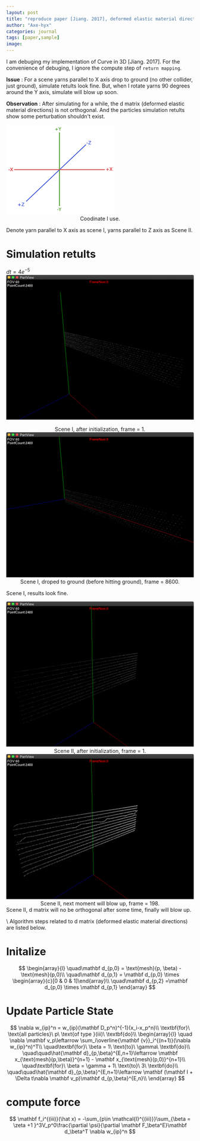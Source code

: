 ```yaml
---
layout: post
title: "reproduce paper [Jiang. 2017], deformed elastic material directions error"
author: "Axe-hyx"
categories: journal
tags: [paper,sample]
image: 
---
```


I am debuging my implementation of Curve in 3D [Jiang. 2017]. For the convenience of debuging, I ignore the compute step of `return mapping`.

**Issue** :  For a scene yarns parallel to X axis drop to ground (no other collider, just ground), simulate retults look fine. But, when I rotate yarns 90 degrees around the Y axis, simulate will blow up soon.

**Observation** : After simulating for a while, the d matrix (deformed elastic material directions) is not orthogonal. And the particles simulation retults show some perturbation shouldn't exist.

<img src="./assets/img/coordinate.png" div align=center/>
<center>Coodinate I use.</center>

Denote yarn parallel to X axis as scene I, yarns parallel to Z axis as Scene II.
# Simulation retults

$dt = 4e^{-5}$
<img src="./assets/img/xgroundinit.png" div align=center/>
<center>Scene I, after initialization, frame = 1.</center>
<img src="./assets/img/xgroundfinish.png" div align=center/>
<center>Scene I, droped to ground (before hitting ground), frame = 8600.</center>

Scene I, results look fine.

<img src="./assets/img/zgroundinit.png" div align=center/>
<center>Scene II, after initialization, frame = 1.</center>
<img src="./assets/img/zgroundfinish.png" div align=center/>
<center>Scene II, next moment will blow up, frame = 198.</center>
Scene II, d matrix will no be orthogonal after some time, finally will blow up.

\\
Algorithm steps related to d matrix (deformed elastic material directions) are listed below.

# Initalize
$$
\begin{array}{l}
\quad\mathbf d_{p,0} = \text{mesh}(p, \beta) - \text{mesh}(p,0)\\
\quad\mathbf d_{p,1} = \mathbf d_{p,0} \times \begin{array}{c}[0 & 0 & 1]\end{array}\\
\quad\mathbf  d_{p,2} =\mathbf  d_{p,0} \times \mathbf  d_{p,1}
\end{array}
$$

# Update Particle State
$$
\nabla w_{ip}^n = w_{ip}(\mathbf D_p^n)^{-1}(x_i-x_p^n)\\
\textbf{for}\ \text{all particles}\ p\ \text{of type }(iii)\ \textbf{do}\\
\begin{array}{l}
\quad \nabla \mathbf v_p\leftarrow \sum_i\overline{\mathbf {v}}_i^{(n+1)}(\nabla w_{ip}^n)^T\\
\quad\textbf{for}\ \beta = 1\ \text{to}\ \gamma\ \textbf{do}\\
\quad\quad\hat{\mathbf d}_{p,\beta}^{E,n+1}\leftarrow \mathbf x_{\text{mesh}(p,\beta)}^{n+1} - \mathbf x_{\text{mesh}(p,0)}^{n+1}\\
\quad\textbf{for}\ \beta = \gamma + 1\ \text{to}\ 3\ \textbf{do}\\
\quad\quad\hat{\mathbf d}_{p,\beta}^{E,n+1}\leftarrow \mathbf (\mathbf I + \Delta t\nabla \mathbf v_p)\mathbf d_{p,\beta}^{E,n}\\
\end{array}
$$

# compute force
$$
\mathbf f_i^{(iii)}(\hat x) = -\sum_{p\in \mathcal{I}^{(iii)}}\sum_{\beta = \zeta +1 }^3V_p^0\frac{\partial \psi}{\partial \mathbf F_\beta^E}\mathbf d_\beta^T \nabla w_{ip}^n
$$




